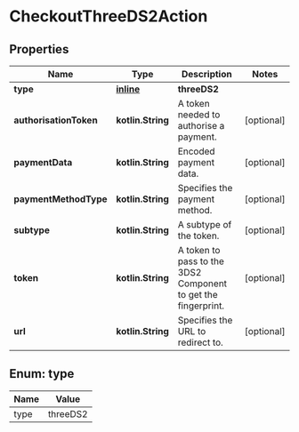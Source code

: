 
# CheckoutThreeDS2Action

## Properties
Name | Type | Description | Notes
------------ | ------------- | ------------- | -------------
**type** | [**inline**](#Type) | **threeDS2** | 
**authorisationToken** | **kotlin.String** | A token needed to authorise a payment. |  [optional]
**paymentData** | **kotlin.String** | Encoded payment data. |  [optional]
**paymentMethodType** | **kotlin.String** | Specifies the payment method. |  [optional]
**subtype** | **kotlin.String** | A subtype of the token. |  [optional]
**token** | **kotlin.String** | A token to pass to the 3DS2 Component to get the fingerprint. |  [optional]
**url** | **kotlin.String** | Specifies the URL to redirect to. |  [optional]


<a name="Type"></a>
## Enum: type
Name | Value
---- | -----
type | threeDS2



